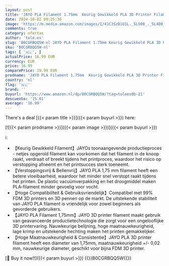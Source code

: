 ```yaml
---
layout: post
title: 'JAYO PLA Filament 1.75mm  Keurig Gewikkeld PLA 3D Printer Filament  Maatnauwkeurigheid +/- 0 02mm  1.1KG Spoel  2.4 lbs   PLA Zuiver Geel'
date: 2024-10-02 09:25:36
image: 'https://m.media-amazon.com/images/I/41C3SzDiU1L._SL500_._SL400_.jpg'
comments: true
category: ofertas
author: 'tole.es'
slug: 'B0CGRBQQ5W-nl JAYO PLA Filament 1.75mm Keurig Gewikkeld PLA 3D Printer...'
sku: 'B0CGRBQQ5W-nl'
tags: [ '🇳🇱', ]
actualPrice: 16.99 EUR
currency: EUR
price: 16.99
comparePrice: 19.99 EUR
prodname: 'JAYO PLA Filament 1.75mm  Keurig Gewikkeld PLA 3D Printer Filament  Maatnauwkeurigheid +/- 0 02mm  1.1KG Spoel  2.4 lbs   PLA Zuiver Geel'
country: 'nl'
flag: '🇳🇱'
brand: ''
buyurl: 'https://www.amazon.nl/dp/B0CGRBQQ5W/?tag=tolees0b-21'
descuento: '15.01'
average: '16.99'
---
```


There's a deal [{{< param title >}}]({{< param buyurl >}})  here:

[![{{< param prodname >}}]({{< param image >}})]({{< param buyurl >}})

ℹ️:

- 【Keurig Gewikkeld Filament】JAYOs toonaangevende productieproces - netjes opgerold filament kan voorkomen dat het filament in de knoop raakt, verdraait of breekt tijdens het printproces, waardoor het risico op verstopping afneemt en het printsucces sterk toeneemt.
- 【Verstoppingsvrij & Bellenvrij】JAYO PLA 1,75 mm filament heeft een betere vloeibaarheid, waardoor het minder snel verstopt raakt tijdens het printen. De plastic vacuümverpakking en het droogmiddel maken PLA-filament minder gevoelig voor vocht.
- 【Hoge Compatibiliteit & Gebruiksvriendelijk】Compatibel met 99% FDM 3D printers en 3D pennen op de markt. De uitstekende stabiliteit van JAYO PLA filament is vriendelijk voor zowel beginners als gevorderde gebruikers.
- 【JAYO PLA Filament 1,75mm】JAYO 3D printer filament maakt gebruik van geavanceerde productietechnologie die zorgt voor een ongelooflijke 3D printervaring. Nauwkeurige belijning, hoge maatnauwkeurigheid, lage krimp en uitstekende hechting maken het printen gemakkelijker.
- 【Hoge Maatnauwkeurigheid & Consistentie】JAYO PLA 3D printer filament heeft een diameter van 1,75mm, maatnauwkeurigheid +/- 0,02 mm, nauwkeurige diameter, geschikt voor bijna FDM 3D printer.

[🛒 Buy it now!!]({{< param buyurl >}})
{{<world>}}B0CGRBQQ5W{{</world>}}
